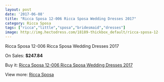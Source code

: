 ```yaml
---
layout: post
date: '2017-06-08'
title: "Ricca Sposa 12-006 Ricca Sposa Wedding Dresses 2017"
category: Ricca Sposa
tags: ["ricca","little","sposa","bridesmaid","dresses"]
image: http://img.hectodress.com/18189-thickbox_default/ricca-sposa-12-006-ricca-sposa-wedding-dresses-2013.jpg
---
```

Ricca Sposa 12-006 Ricca Sposa Wedding Dresses 2017

On Sales: **$247.84**
<a href="https://www.hectodress.com/ricca-sposa/8596-ricca-sposa-12-006-ricca-sposa-wedding-dresses-2013.html"><amp-img layout="responsive" width="600" height="600" src="//img.hectodress.com/18189-thickbox_default/ricca-sposa-12-006-ricca-sposa-wedding-dresses-2013.jpg" alt="Ricca Sposa 12-006 Ricca Sposa Wedding Dresses 2017 0" /></a>
<a href="https://www.hectodress.com/ricca-sposa/8596-ricca-sposa-12-006-ricca-sposa-wedding-dresses-2013.html"><amp-img layout="responsive" width="600" height="600" src="//img.hectodress.com/18191-thickbox_default/ricca-sposa-12-006-ricca-sposa-wedding-dresses-2013.jpg" alt="Ricca Sposa 12-006 Ricca Sposa Wedding Dresses 2017 1" /></a>
<a href="https://www.hectodress.com/ricca-sposa/8596-ricca-sposa-12-006-ricca-sposa-wedding-dresses-2013.html"><amp-img layout="responsive" width="600" height="600" src="//img.hectodress.com/18190-thickbox_default/ricca-sposa-12-006-ricca-sposa-wedding-dresses-2013.jpg" alt="Ricca Sposa 12-006 Ricca Sposa Wedding Dresses 2017 2" /></a>

Buy it: [Ricca Sposa 12-006 Ricca Sposa Wedding Dresses 2017](https://www.hectodress.com/ricca-sposa/8596-ricca-sposa-12-006-ricca-sposa-wedding-dresses-2013.html "Ricca Sposa 12-006 Ricca Sposa Wedding Dresses 2017")

View more: [Ricca Sposa](https://www.hectodress.com/145-ricca-sposa "Ricca Sposa")